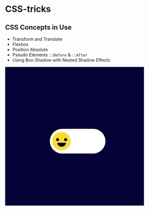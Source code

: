 # CSS-tricks
## CSS Concepts in Use
* Transform and Translate
* Flexbox
* Position Absolute
* Pseudo Elements `::Before` & `::After`
* Using Box-Shadow with Nested Shadow Effects

![](emoticonToggle.gif)

